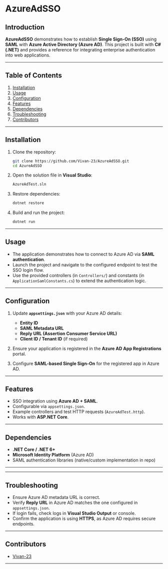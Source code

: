 
# AzureAdSSO

## Introduction

**AzureAdSSO** demonstrates how to establish **Single Sign-On (SSO)** using **SAML** with **Azure Active Directory (Azure AD)**. This project is built with **C# (.NET)** and provides a reference for integrating enterprise authentication into web applications.

---

## Table of Contents

1. [Installation](#installation)
2. [Usage](#usage)
3. [Configuration](#configuration)
4. [Features](#features)
5. [Dependencies](#dependencies)
6. [Troubleshooting](#troubleshooting)
7. [Contributors](#contributors)

---

## Installation

1. Clone the repository:

   ```bash
   git clone https://github.com/Vivan-23/AzureAdSSO.git
   cd AzureAdSSO
   ```
2. Open the solution file in **Visual Studio**:

   ```bash
   AzureAdTest.sln
   ```
3. Restore dependencies:

   ```bash
   dotnet restore
   ```
4. Build and run the project:

   ```bash
   dotnet run
   ```

---

## Usage

* The application demonstrates how to connect to Azure AD via **SAML authentication**.
* Launch the project and navigate to the configured endpoint to test the SSO login flow.
* Use the provided controllers (in `Controllers/`) and constants (in `ApplicationSamlConstants.cs`) to extend the authentication logic.

---

## Configuration

1. Update **`appsettings.json`** with your Azure AD details:

   * **Entity ID**
   * **SAML Metadata URL**
   * **Reply URL (Assertion Consumer Service URL)**
   * **Client ID / Tenant ID** (if required)

2. Ensure your application is registered in the **Azure AD App Registrations** portal.

3. Configure **SAML-based Single Sign-On** for the registered app in Azure AD.

---

## Features

* SSO integration using **Azure AD + SAML**.
* Configurable via `appsettings.json`.
* Example controllers and test HTTP requests (`AzureAdTest.http`).
* Works with **ASP.NET Core**.

---

## Dependencies

* **.NET Core / .NET 6+**
* **Microsoft Identity Platform** (Azure AD)
* SAML authentication libraries (native/custom implementation in repo)

---


---

## Troubleshooting

* Ensure Azure AD metadata URL is correct.
* Verify **Reply URL** in Azure AD matches the one configured in `appsettings.json`.
* If login fails, check logs in **Visual Studio Output** or console.
* Confirm the application is using **HTTPS**, as Azure AD requires secure endpoints.

---

## Contributors

* [Vivan-23](https://github.com/Vivan-23)

---
